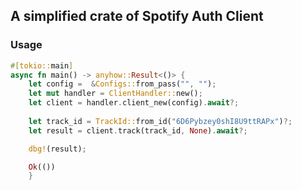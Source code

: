 ## A simplified crate of Spotify Auth Client

### Usage

```rust
#[tokio::main]
async fn main() -> anyhow::Result<()> {
    let config =  &Configs::from_pass("", "");
    let mut handler = ClientHandler::new();
    let client = handler.client_new(config).await?;
    
    let track_id = TrackId::from_id("6D6Pybzey0shI8U9ttRAPx")?;
    let result = client.track(track_id, None).await?;

    dbg!(result);

    Ok(())
    }
```
